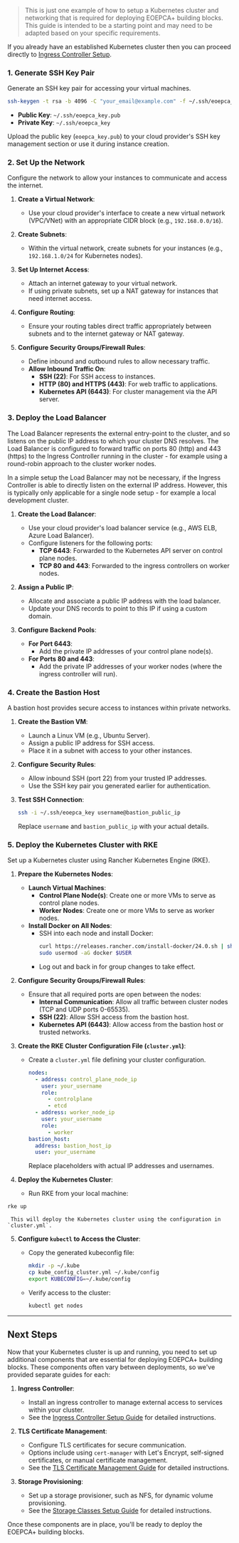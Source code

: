 > This is just one example of how to setup a Kubernetes cluster and networking that is required for deploying EOEPCA+ building blocks. This guide is intended to be a starting point and may need to be adapted based on your specific requirements.

If you already have an established Kubernetes cluster then you can proceed directly to [Ingress Controller Setup](ingress-controller.md).

### 1. Generate SSH Key Pair

Generate an SSH key pair for accessing your virtual machines.

```bash
ssh-keygen -t rsa -b 4096 -C "your_email@example.com" -f ~/.ssh/eoepca_key
```

- **Public Key**: `~/.ssh/eoepca_key.pub`
- **Private Key**: `~/.ssh/eoepca_key`

Upload the public key (`eoepca_key.pub`) to your cloud provider's SSH key management section or use it during instance creation.

### 2. Set Up the Network

Configure the network to allow your instances to communicate and access the internet.

1. **Create a Virtual Network**:

   - Use your cloud provider's interface to create a new virtual network (VPC/VNet) with an appropriate CIDR block (e.g., `192.168.0.0/16`).

2. **Create Subnets**:

   - Within the virtual network, create subnets for your instances (e.g., `192.168.1.0/24` for Kubernetes nodes).

3. **Set Up Internet Access**:

   - Attach an internet gateway to your virtual network.
   - If using private subnets, set up a NAT gateway for instances that need internet access.

4. **Configure Routing**:

   - Ensure your routing tables direct traffic appropriately between subnets and to the internet gateway or NAT gateway.

5. **Configure Security Groups/Firewall Rules**:

   - Define inbound and outbound rules to allow necessary traffic.
   - **Allow Inbound Traffic On**:
     - **SSH (22)**: For SSH access to instances.
     - **HTTP (80) and HTTPS (443)**: For web traffic to applications.
     - **Kubernetes API (6443)**: For cluster management via the API server.

### 3. Deploy the Load Balancer

The Load Balancer represents the external entry-point to the cluster, and so listens on the public IP address to which your cluster DNS resolves. The Load Balancer is configured to forward traffic on ports 80 (http) and 443 (https) to the Ingress Controller running in the cluster - for example using a round-robin approach to the cluster worker nodes.

In a simple setup the Load Balancer may not be necessary, if the Ingress Controller is able to directly listen on the external IP address. However, this is typically only applicable for a single node setup - for example a local development cluster.

1. **Create the Load Balancer**:

   - Use your cloud provider's load balancer service (e.g., AWS ELB, Azure Load Balancer).
   - Configure listeners for the following ports:
     - **TCP 6443**: Forwarded to the Kubernetes API server on control plane nodes.
     - **TCP 80 and 443**: Forwarded to the ingress controllers on worker nodes.

2. **Assign a Public IP**:

   - Allocate and associate a public IP address with the load balancer.
   - Update your DNS records to point to this IP if using a custom domain.

3. **Configure Backend Pools**:

   - **For Port 6443**:
     - Add the private IP addresses of your control plane node(s).
   - **For Ports 80 and 443**:
     - Add the private IP addresses of your worker nodes (where the ingress controller will run).

### 4. Create the Bastion Host

A bastion host provides secure access to instances within private networks.

1. **Create the Bastion VM**:

   - Launch a Linux VM (e.g., Ubuntu Server).
   - Assign a public IP address for SSH access.
   - Place it in a subnet with access to your other instances.

2. **Configure Security Rules**:

   - Allow inbound SSH (port 22) from your trusted IP addresses.
   - Use the SSH key pair you generated earlier for authentication.

3. **Test SSH Connection**:

   ```bash
   ssh -i ~/.ssh/eoepca_key username@bastion_public_ip
   ```

   Replace `username` and `bastion_public_ip` with your actual details.

### 5. Deploy the Kubernetes Cluster with RKE

Set up a Kubernetes cluster using Rancher Kubernetes Engine (RKE).

1. **Prepare the Kubernetes Nodes**:

   - **Launch Virtual Machines**:
     - **Control Plane Node(s)**: Create one or more VMs to serve as control plane nodes.
     - **Worker Nodes**: Create one or more VMs to serve as worker nodes.
   - **Install Docker on All Nodes**:
     - SSH into each node and install Docker:
       ```bash
       curl https://releases.rancher.com/install-docker/24.0.sh | sh
       sudo usermod -aG docker $USER
       ```
     - Log out and back in for group changes to take effect.

2. **Configure Security Groups/Firewall Rules**:

   - Ensure that all required ports are open between the nodes:
     - **Internal Communication**: Allow all traffic between cluster nodes (TCP and UDP ports 0-65535).
     - **SSH (22)**: Allow SSH access from the bastion host.
     - **Kubernetes API (6443)**: Allow access from the bastion host or trusted networks.

3. **Create the RKE Cluster Configuration File (`cluster.yml`)**:

   - Create a `cluster.yml` file defining your cluster configuration.
     ```yaml
     nodes:
       - address: control_plane_node_ip
         user: your_username
         role:
           - controlplane
           - etcd
       - address: worker_node_ip
         user: your_username
         role:
           - worker
     bastion_host:
       address: bastion_host_ip
       user: your_username
     ```
     Replace placeholders with actual IP addresses and usernames.

4. **Deploy the Kubernetes Cluster**:

   - Run RKE from your local machine:
```bash
rke up
```
     This will deploy the Kubernetes cluster using the configuration in `cluster.yml`.

5. **Configure `kubectl` to Access the Cluster**:

   - Copy the generated kubeconfig file:
     ```bash
     mkdir -p ~/.kube
     cp kube_config_cluster.yml ~/.kube/config
     export KUBECONFIG=~/.kube/config
     ```
   - Verify access to the cluster:
     ```bash
     kubectl get nodes
     ```

---

## Next Steps

Now that your Kubernetes cluster is up and running, you need to set up additional components that are essential for deploying EOEPCA+ building blocks. These components often vary between deployments, so we've provided separate guides for each:

1. **Ingress Controller**:

   - Install an ingress controller to manage external access to services within your cluster.
   - See the [Ingress Controller Setup Guide](ingress-controller.md) for detailed instructions.

2. **TLS Certificate Management**:

   - Configure TLS certificates for secure communication.
   - Options include using `cert-manager` with Let's Encrypt, self-signed certificates, or manual certificate management.
   - See the [TLS Certificate Management Guide](tls/overview.md) for detailed instructions.

3. **Storage Provisioning**:

   - Set up a storage provisioner, such as NFS, for dynamic volume provisioning.
   - See the [Storage Classes Setup Guide](storage/storage-classes.md) for detailed instructions.

Once these components are in place, you'll be ready to deploy the EOEPCA+ building blocks.
